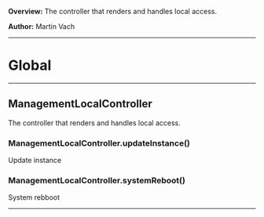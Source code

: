 **Overview:** The controller that renders and handles local access.



**Author:** Martin Vach




* * *

# Global





* * *

## ManagementLocalController
The controller that renders and handles local access.

### ManagementLocalController.updateInstance() 

Update instance


### ManagementLocalController.systemReboot() 

System rebboot




* * *
